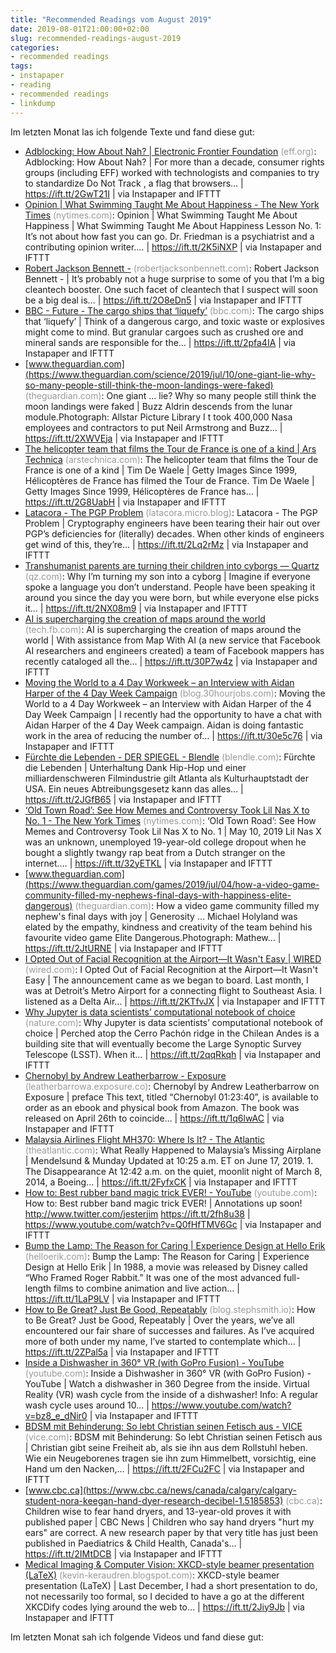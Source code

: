 ```yaml
---
title: "Recommended Readings vom August 2019"
date: 2019-08-01T21:00:00+02:00
slug: recommended-readings-august-2019
categories:
- recommended readings
tags:
- instapaper
- reading
- recommended readings
- linkdump
---
```


Im letzten Monat las ich folgende Texte und fand diese gut:

- [Adblocking: How About Nah? | Electronic Frontier Foundation](https://www.eff.org/deeplinks/2019/07/adblocking-how-about-nah) <span style="color: #999999;">(eff.org)</span>: Adblocking: How About Nah? | For more than a decade, consumer rights groups (including EFF) worked with technologists and companies to try to standardize Do Not Track , a flag that browsers… | https://ift.tt/2GwT21I | via Instapaper and IFTTT
- [Opinion | What Swimming Taught Me About Happiness - The New York Times](https://www.nytimes.com/2019/07/27/opinion/sunday/swimming-happiness.html) <span style="color: #999999;">(nytimes.com)</span>: Opinion | What Swimming Taught Me About Happiness | What Swimming Taught Me About Happiness Lesson No. 1: It’s not about how fast you can go. Dr. Friedman is a psychiatrist and a contributing opinion writer.… | https://ift.tt/2K5iNXP | via Instapaper and IFTTT
- [Robert Jackson Bennett -](http://www.robertjacksonbennett.com/blog/what-its-like-to-own-an-electric-car) <span style="color: #999999;">(robertjacksonbennett.com)</span>: Robert Jackson Bennett - | It’s probably not a huge surprise to some of you that I’m a big cleantech booster. One such facet of cleantech that I suspect will soon be a big deal is… | https://ift.tt/2O8eDn5 | via Instapaper and IFTTT
- [BBC - Future - The cargo ships that ‘liquefy’](http://www.bbc.com/future/story/20180905-the-cargo-ships-that-liquefy) <span style="color: #999999;">(bbc.com)</span>: The cargo ships that ‘liquefy’ | Think of a dangerous cargo, and toxic waste or explosives might come to mind. But granular cargoes such as crushed ore and mineral sands are responsible for the… | https://ift.tt/2pfa4IA | via Instapaper and IFTTT
- [www.theguardian.com](https://www.theguardian.com/science/2019/jul/10/one-giant-lie-why-so-many-people-still-think-the-moon-landings-were-faked) <span style="color: #999999;">(theguardian.com)</span>: One giant ... lie? Why so many people still think the moon landings were faked | Buzz Aldrin descends from the lunar module.Photograph: Allstar Picture Library I t took 400,000 Nasa employees and contractors to put Neil Armstrong and Buzz… | https://ift.tt/2XWVEja | via Instapaper and IFTTT
- [The helicopter team that films the Tour de France is one of a kind | Ars Technica](https://arstechnica.com/cars/2019/07/how-helicopters-bring-us-amazing-views-of-the-tour-de-france/) <span style="color: #999999;">(arstechnica.com)</span>: The helicopter team that films the Tour de France is one of a kind | Tim De Waele | Getty Images Since 1999, Hélicoptères de France has filmed the Tour de France. Tim De Waele | Getty Images Since 1999, Hélicoptères de France has… | https://ift.tt/2G8UabH | via Instapaper and IFTTT
- [Latacora - The PGP Problem](https://latacora.micro.blog/2019/07/16/the-pgp-problem.html) <span style="color: #999999;">(latacora.micro.blog)</span>: Latacora - The PGP Problem | Cryptography engineers have been tearing their hair out over PGP’s deficiencies for (literally) decades. When other kinds of engineers get wind of this, they’re… | https://ift.tt/2Lq2rMz | via Instapaper and IFTTT
- [Transhumanist parents are turning their children into cyborgs — Quartz](https://qz.com/1650393/transhumanist-parents-are-turning-their-children-into-cyborgs/) <span style="color: #999999;">(qz.com)</span>: Why I’m turning my son into a cyborg | Imagine if everyone spoke a language you don’t understand. People have been speaking it around you since the day you were born, but while everyone else picks it… | https://ift.tt/2NX08m9 | via Instapaper and IFTTT
- [AI is supercharging the creation of maps around the world](https://tech.fb.com/ai-is-supercharging-the-creation-of-maps-around-the-world/) <span style="color: #999999;">(tech.fb.com)</span>: AI is supercharging the creation of maps around the world | With assistance from Map With AI (a new service that Facebook AI researchers and engineers created) a team of Facebook mappers has recently cataloged all the… | https://ift.tt/30P7w4z | via Instapaper and IFTTT
- [Moving the World to a 4 Day Workweek – an Interview with Aidan Harper of the 4 Day Week Campaign](https://blog.30hourjobs.com/an-interview-with-aidan-harper-of-the-4-day-week-campaign/) <span style="color: #999999;">(blog.30hourjobs.com)</span>: Moving the World to a 4 Day Workweek – an Interview with Aidan Harper of the 4 Day Week Campaign | I recently had the opportunity to have a chat with Aidan Harper of the 4 Day Week campaign. Aidan is doing fantastic work in the area of reducing the number of… | https://ift.tt/30e5c76 | via Instapaper and IFTTT
- [Fürchte die Lebenden - DER SPIEGEL - Blendle](https://blendle.com/item/bnl-derspiegel-20190705-ab9c317362a) <span style="color: #999999;">(blendle.com)</span>: Fürchte die Lebenden | Unterhaltung Dank Hip-Hop und einer milliardenschweren Filmindustrie gilt Atlanta als Kulturhauptstadt der USA. Ein neues Abtreibungsgesetz kann das alles… | https://ift.tt/2JGfB65 | via Instapaper and IFTTT
- [‘Old Town Road’: See How Memes and Controversy Took Lil Nas X to No. 1 - The New York Times](https://www.nytimes.com/2019/05/10/arts/music/old-town-road-lil-nas-x.html) <span style="color: #999999;">(nytimes.com)</span>: ‘Old Town Road’: See How Memes and Controversy Took Lil Nas X to No. 1 | May 10, 2019 Lil Nas X was an unknown, unemployed 19-year-old college dropout when he bought a slightly twangy rap beat from a Dutch stranger on the internet.… | https://ift.tt/32yETKL | via Instapaper and IFTTT
- [www.theguardian.com](https://www.theguardian.com/games/2019/jul/04/how-a-video-game-community-filled-my-nephews-final-days-with-happiness-elite-dangerous) <span style="color: #999999;">(theguardian.com)</span>: How a video game community filled my nephew's final days with joy | Generosity … Michael Holyland was elated by the empathy, kindness and creativity of the team behind his favourite video game Elite Dangerous.Photograph: Mathew… | https://ift.tt/2JtURNE | via Instapaper and IFTTT
- [I Opted Out of Facial Recognition at the Airport—It Wasn't Easy | WIRED](https://www.wired.com/story/opt-out-of-facial-recognition-at-the-airport/) <span style="color: #999999;">(wired.com)</span>: I Opted Out of Facial Recognition at the Airport—It Wasn't Easy | The announcement came as we began to board. Last month, I was at Detroit’s Metro Airport for a connecting flight to Southeast Asia. I listened as a Delta Air… | https://ift.tt/2KTfvJX | via Instapaper and IFTTT
- [Why Jupyter is data scientists’ computational notebook of choice](https://www.nature.com/articles/d41586-018-07196-1?error=cookies_not_supported&amp;code=610a0166-a26b-48f2-995a-6adb725271ec) <span style="color: #999999;">(nature.com)</span>: Why Jupyter is data scientists’ computational notebook of choice | Perched atop the Cerro Pachón ridge in the Chilean Andes is a building site that will eventually become the Large Synoptic Survey Telescope (LSST). When it… | https://ift.tt/2qqRkqh | via Instapaper and IFTTT
- [Chernobyl by Andrew Leatherbarrow - Exposure](https://leatherbarrowa.exposure.co/chernobyl) <span style="color: #999999;">(leatherbarrowa.exposure.co)</span>: Chernobyl by Andrew Leatherbarrow on Exposure | preface This text, titled “Chernobyl 01:23:40”, is available to order as an ebook and physical book from Amazon. The book was released on April 26th to coincide… | https://ift.tt/1q6lwAC | via Instapaper and IFTTT
- [Malaysia Airlines Flight MH370: Where Is It? - The Atlantic](https://www.theatlantic.com/magazine/archive/2019/07/mh370-malaysia-airlines/590653/) <span style="color: #999999;">(theatlantic.com)</span>: What Really Happened to Malaysia’s Missing Airplane | Mendelsund & Munday Updated at 10:25 a.m. ET on June 17, 2019. 1. The Disappearance At 12:42 a.m. on the quiet, moonlit night of March 8, 2014, a Boeing… | https://ift.tt/2FyfxCK | via Instapaper and IFTTT
- [How to: Best rubber band magic trick EVER! - YouTube](https://www.youtube.com/watch?v=Q0fHfTMV6Gc) <span style="color: #999999;">(youtube.com)</span>: How to: Best rubber band magic trick EVER! | Annotations up soon! http://www.twitter.com/jesterjim https://ift.tt/2fh8u38 | https://www.youtube.com/watch?v=Q0fHfTMV6Gc | via Instapaper and IFTTT
- [Bump the Lamp: The Reason for Caring | Experience Design at Hello Erik](http://www.helloerik.com/bump-the-lamp-the-reason-for-caring) <span style="color: #999999;">(helloerik.com)</span>: Bump the Lamp: The Reason for Caring | Experience Design at Hello Erik | In 1988, a movie was released by Disney called “Who Framed Roger Rabbit.” It was one of the most advanced full-length films to combine animation and live action… | https://ift.tt/1LaP9LV | via Instapaper and IFTTT
- [How to Be Great? Just Be Good, Repeatably](https://blog.stephsmith.io/how-to-be-great/) <span style="color: #999999;">(blog.stephsmith.io)</span>: How to Be Great? Just be Good, Repeatably | Over the years, we’ve all encountered our fair share of successes and failures. As I’ve acquired more of both under my name, I’ve started to contemplate which… | https://ift.tt/2ZPal5a | via Instapaper and IFTTT
- [Inside a Dishwasher in 360° VR (with GoPro Fusion) - YouTube](https://www.youtube.com/watch?v=bz8_e_dNir0) <span style="color: #999999;">(youtube.com)</span>: Inside a Dishwasher in 360° VR (with GoPro Fusion) - YouTube | Watch a dishwasher in 360 Degree from the inside. Virtual Reality (VR) wash cycle from the inside of a dishwasher! Info: A regular wash cycle uses around 10… | https://www.youtube.com/watch?v=bz8_e_dNir0 | via Instapaper and IFTTT
- [BDSM mit Behinderung: So lebt Christian seinen Fetisch aus - VICE](https://www.vice.com/de/article/qv7aa7/bdsm-mit-behinderung-so-lebt-christian-seinen-fetisch-aus) <span style="color: #999999;">(vice.com)</span>: BDSM mit Behinderung: So lebt Christian seinen Fetisch aus | Christian gibt seine Freiheit ab, als sie ihn aus dem Rollstuhl heben. Wie ein Neugeborenes tragen sie ihn zum Himmelbett, vorsichtig, eine Hand um den Nacken,… | https://ift.tt/2FCu2FC | via Instapaper and IFTTT
- [www.cbc.ca](https://www.cbc.ca/news/canada/calgary/calgary-student-nora-keegan-hand-dyer-research-decibel-1.5185853) <span style="color: #999999;">(cbc.ca)</span>: Children wise to fear hand dryers, and 13-year-old proves it with published paper | CBC News | Children who say hand dryers "hurt my ears" are correct. A new research paper by that very title has just been published in Paediatrics & Child Health, Canada's… | https://ift.tt/2IMtDCB | via Instapaper and IFTTT
- [Medical Imaging &amp; Computer Vision: XKCD-style beamer presentation (LaTeX)](http://kevin-keraudren.blogspot.com/2014/03/xkcd-style-beamer-presentation-latex.html) <span style="color: #999999;">(kevin-keraudren.blogspot.com)</span>: XKCD-style beamer presentation (LaTeX) | Last December, I had a short presentation to do, not necessarily too formal, so I decided to have a go at the different XKCDify codes lying around the web to… | https://ift.tt/2Jiy9Jb | via Instapaper and IFTTT

Im letzten Monat sah ich folgende Videos und fand diese gut:

